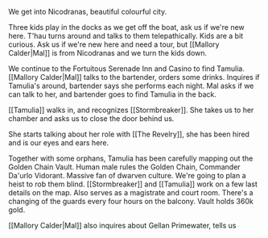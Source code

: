 We get into Nicodranas, beautiful colourful city.

Three kids play in the docks as we get off the boat, ask us if we're new here. T'hau turns around and talks to them telepathically. Kids are a bit curious. Ask us if we're new here and need a tour, but [[Mallory Calder|Mal]] is from Nicodranas and we turn the kids down.

We continue to the Fortuitous Serenade Inn and Casino to find Tamulia. [[Mallory Calder|Mal]] talks to the bartender, orders some drinks. Inquires if Tamulia's around, bartender says she performs each night. Mal asks if we can talk to her, and bartender goes to find Tamulia in the back.

[[Tamulia]] walks in, and recognizes [[Stormbreaker]]. She takes us to her chamber and asks us to close the door behind us.

She starts talking about her role with [[The Revelry]], she has been hired and is our eyes and ears here.

Together with some orphans, Tamulia has been carefully mapping out the Golden Chain Vault. Human male rules the Golden Chain, Commander Da'urlo Vidorant. Massive fan of dwarven culture. We're going to plan a heist to rob them blind. [[Stormbreaker]] and [[Tamulia]] work on a few last details on the map. Also serves as a magistrate and court room. There's a changing of the guards every four hours on the balcony. Vault holds 360k gold. 

[[Mallory Calder|Mal]] also inquires about Gellan Primewater, tells us 